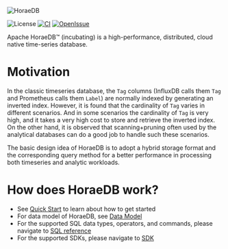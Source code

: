 ![HoraeDB](https://github.com/apache/incubator-horaedb/raw/main/docs/logo/horaedb-banner-white-small.jpg)

![License](https://img.shields.io/badge/license-Apache--2.0-green.svg)
[![CI](https://github.com/apache/incubator-horaedb/actions/workflows/ci.yml/badge.svg)](https://github.com/apache/incubator-horaedb/actions/workflows/ci.yml)
[![OpenIssue](https://img.shields.io/github/issues/apache/incubator-horaedb)](https://github.com/apache/incubator-horaedb/issues)

Apache HoraeDB™ (incubating) is a high-performance, distributed, cloud native time-series database.

# Motivation

In the classic timeseries database, the `Tag` columns (InfluxDB calls them `Tag` and Prometheus calls them `Label`) are normally indexed by generating an inverted index. However, it is found that the cardinality of `Tag` varies in different scenarios. And in some scenarios the cardinality of `Tag` is very high, and it takes a very high cost to store and retrieve the inverted index. On the other hand, it is observed that scanning+pruning often used by the analytical databases can do a good job to handle such these scenarios.

The basic design idea of HoraeDB is to adopt a hybrid storage format and the corresponding query method for a better performance in processing both timeseries and analytic workloads.

# How does HoraeDB work?

- See [Quick Start](quick_start.md) to learn about how to get started
- For data model of HoraeDB, see [Data Model](sql/model/README.md)
- For the supported SQL data types, operators, and commands, please navigate to [SQL reference](sql/README.md)
- For the supported SDKs, please navigate to [SDK](sdk/README.md)
